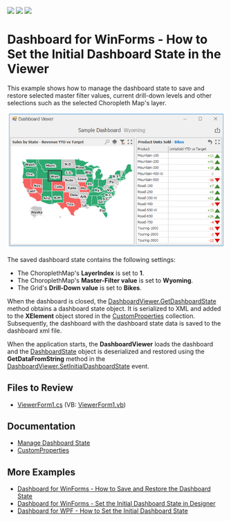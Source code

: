 <!-- default badges list -->
![](https://img.shields.io/endpoint?url=https://codecentral.devexpress.com/api/v1/VersionRange/191321583/20.1.3%2B)
[![](https://img.shields.io/badge/Open_in_DevExpress_Support_Center-FF7200?style=flat-square&logo=DevExpress&logoColor=white)](https://supportcenter.devexpress.com/ticket/details/T828679)
[![](https://img.shields.io/badge/📖_How_to_use_DevExpress_Examples-e9f6fc?style=flat-square)](https://docs.devexpress.com/GeneralInformation/403183)
<!-- default badges end -->

# Dashboard for WinForms - How to Set the Initial Dashboard State in the Viewer

This example shows how to manage the dashboard state to save and restore selected master filter values, current drill-down levels and other selections such as the selected Choropleth Map's layer.

![](/image.png)

The saved dashboard state contains the following settings:

- The ChoroplethMap's **LayerIndex** is set to **1**.
- The ChoroplethMap's **Master-Filter value** is set to **Wyoming**.
- The Grid's **Drill-Down value** is set to **Bikes**.

When the dashboard is closed, the [DashboardViewer.GetDashboardState](https://docs.devexpress.com/Dashboard/DevExpress.DashboardWin.DashboardViewer.GetDashboardState) method obtains a dashboard state object. It is serialized to XML and added to the **XElement** object stored in the [CustomProperties](https://docs.devexpress.com/Dashboard/DevExpress.DashboardCommon.Dashboard.CustomProperties) collection. Subsequently, the dashboard with the dashboard state data is saved to the dashboard xml file.

When the application starts, the **DashboardViewer** loads the dashboard and the [DashboardState](https://docs.devexpress.com/Dashboard/DevExpress.DashboardCommon.DashboardState) object is deserialized and restored using the **GetDataFromString** method in the [DashboardViewer.SetInitialDashboardState](https://docs.devexpress.com/Dashboard/DevExpress.DashboardWin.DashboardViewer.SetInitialDashboardState) event.

## Files to Review

* [ViewerForm1.cs](./CS/WinFormsViewerSaveAndApplyDashboarState/ViewerForm1.cs) (VB: [ViewerForm1.vb](./VB/WinFormsViewerSaveAndApplyDashboarState/ViewerForm1.vb))

## Documentation

- [Manage Dashboard State](https://docs.devexpress.com/Dashboard/400729/create-the-designer-and-viewer-applications/winforms-viewer/manage-dashboard-state)
- [CustomProperties](https://docs.devexpress.com/Dashboard/DevExpress.DashboardCommon.Dashboard.CustomProperties)

## More Examples

- [Dashboard for WinForms - How to Save and Restore the Dashboard State](https://github.com/DevExpress-Examples/winforms-dashboard-save-restore-dashboard-state)
- [Dashboard for WinForms - Set the Initial Dashboard State in Designer](https://github.com/DevExpress-Examples/winforms-designer-save-and-apply-dashboard-state)
- [Dashboard for WPF - How to Set the Initial Dashboard State](https://github.com/DevExpress-Examples/wpf-dashboard-how-to-set-initial-dashboard-state)
